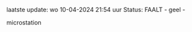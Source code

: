 laatste update: 
wo 10-04-2024 21:54   uur 
Status: FAALT - geel - 
<div class="service Y">microstation</div>